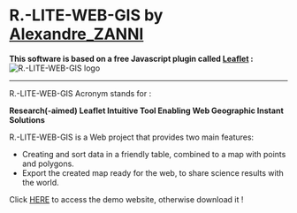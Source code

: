 # R.-LITE-WEB-GIS by [Alexandre_ZANNI](https://zanniadevweb.github.io/portfolio_zanni/)
**This software is based on a free Javascript plugin called [Leaflet](https://leafletjs.com/) :**
![R.-LITE-WEB-GIS logo](https://upload.wikimedia.org/wikipedia/commons/thumb/1/13/Leaflet_logo.svg/800px-Leaflet_logo.svg.png)

--------------------------------------------------------------------------------
R.-LITE-WEB-GIS Acronym stands for :

**Research(-aimed) Leaflet Intuitive Tool Enabling Web Geographic Instant Solutions**

R.-LITE-WEB-GIS is a Web project that provides two main features:
- Creating and sort data in a friendly table, combined to a map with points and polygons.
- Export the created map ready for the web, to share science results with the world.


Click [HERE]( https://zanniadevweb.github.io/cms_r-lite-web-gis/) to access the demo website, otherwise download it ! 
